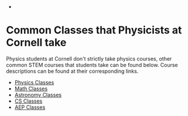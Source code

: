 - <link rel="stylesheet" href="main.css">

# Common Classes that Physicists at Cornell take

Physics students at Cornell don't strictly take physics courses, other common STEM courses that students take can be found below. Course descriptions can be found at their corresponding links.

- [Physics Classes](/classes/physclasses.md)
- [Math Classes](/classes/mathclasses.md)
- [Astronomy Classes](/classes/astroclasses.md)
- [CS Classes](/classes/csclasses.md)
- [AEP Classes](/classes/aepclasses.md)
